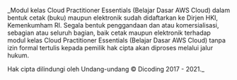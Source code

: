

_Modul kelas Cloud Practitioner Essentials (Belajar Dasar AWS Cloud) dalam bentuk cetak (buku) maupun elektronik sudah
didaftarkan ke Dirjen HKI, Kemenkumham RI. Segala bentuk penggandaan dan atau komersialisasi, sebagian atau seluruh bagian,
baik cetak maupun elektronik terhadap modul kelas Cloud Practitioner Essentials (Belajar Dasar AWS Cloud) tanpa izin formal
tertulis kepada pemilik hak cipta akan diproses melalui jalur hukum.

Hak cipta dilindungi oleh Undang-undang © Dicoding 2017 - 2021._




